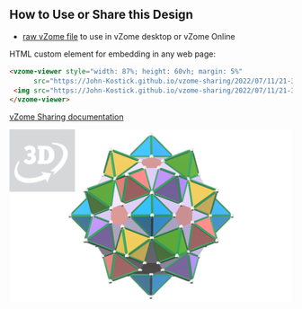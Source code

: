 
## How to Use or Share this Design

 - [raw vZome file](<https://raw.githubusercontent.com/John-Kostick/vzome-sharing/main/2022/07/11/21-36-40-Quintocta-3/Quintocta-3.vZome>) to use in vZome desktop or vZome Online
 
 HTML custom element for embedding in any web page:
 ```html
<vzome-viewer style="width: 87%; height: 60vh; margin: 5%"
       src="https://John-Kostick.github.io/vzome-sharing/2022/07/11/21-36-40-Quintocta-3/Quintocta-3.vZome" >
  <img src="https://John-Kostick.github.io/vzome-sharing/2022/07/11/21-36-40-Quintocta-3/Quintocta-3.png" />
</vzome-viewer>
 ```

[vZome Sharing documentation](https://vzome.github.io/vzome/sharing.html#how-it-works)

![Image](<Quintocta-3.png>)

